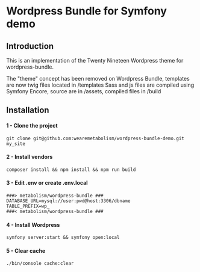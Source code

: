 # Wordpress Bundle for Symfony demo

## Introduction

This is an implementation of the Twenty Nineteen Wordpress theme for wordpress-bundle.

The "theme" concept has been removed on Wordpress Bundle, templates are now twig files located in /templates
Sass and js files are compiled using Symfony Encore, source are in /assets, compiled files in /build

## Installation

#### 1 - Clone the project

```
git clone git@github.com:wearemetabolism/wordpress-bundle-demo.git my_site
```

#### 2 - Install vendors

```
composer install && npm install && npm run build
```

#### 3 - Edit .env or create .env.local

```
###> metabolism/wordpress-bundle ###
DATABASE_URL=mysql://user:pwd@host:3306/dbname
TABLE_PREFIX=wp_
###< metabolism/wordpress-bundle ###
```

#### 4 - Install Wordpress

```
symfony server:start && symfony open:local
```

#### 5 - Clear cache

```
./bin/console cache:clear
```

